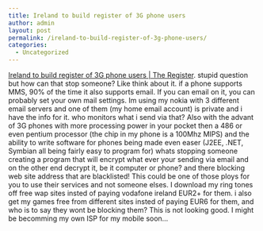```yaml
---
title: Ireland to build register of 3G phone users
author: admin
layout: post
permalink: /ireland-to-build-register-of-3g-phone-users/
categories:
  - Uncategorized
---
```

[Ireland to build register of 3G phone users | The Register][1]. stupid question but how can that stop someone? Like think about it. if a phone supports MMS, 90% of the time it also supports email. If you can email on it, you can probably set your own mail settings. Im using my nokia with 3 different email servers and one of them (my home email account) is private and i have the info for it. who monitors what i send via that? Also with the advant of 3G phones with more processing power in your pocket then a 486 or even pentium processor (the chip in my phone is a 100Mhz MIPS) and the ability to write software for phones being made even easer (J2EE, .NET, Symbian all being fairly easy to program for) whats stopping someone creating a program that will encrypt what ever your sending via email and on the other end decrypt it, be it computer or phone? and there blocking web site address that are blacklisted! This could be one of those ploys for you to use their services and not someone elses. I download my ring tones off free wap sites insted of paying vodafone ireland EUR2+ for them. i also get my games free from different sites insted of paying EUR6 for them, and who is to say they wont be blocking them? This is not looking good. I might be becomming my own ISP for my mobile soon&#8230;

 [1]: http://www.theregister.co.uk/2004/06/01/ireland_3g_register/